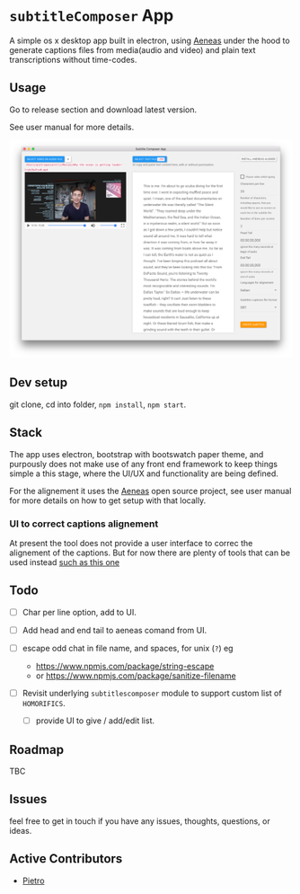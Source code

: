 # `subtitleComposer` App

A simple os x desktop app built in electron, using [Aeneas][aeneas] under the hood to generate captions files from media(audio and video) and plain text transcriptions without time-codes.

##  Usage

Go to release section and download latest version. 

See user manual for more details. 

![Video + text screenshot](screenshots/video+text.png)

## Dev setup 

git clone, cd into folder, `npm install`, `npm start`.

## Stack 

The app uses electron, bootstrap with bootswatch paper theme, and purpously does not make use of any front end framework to keep things simple a this stage, where the UI/UX and functionality are being defined.

For the alignement it uses the [Aeneas][aeneas] open source project, see user manual for more details on how to get setup with that locally.


### UI to correct captions alignement 
At present the tool does not provide a user interface to correc the alignement of the captions. But for now there are plenty of tools that can be used instead [such as this one](http://www.closedcaptioncreator.com/)

## Todo 

- [ ] Char per line option, add to UI.
- [ ] Add head and end tail to aeneas comand from UI.
- [ ] escape odd chat in file name, and spaces, for unix (`?`) eg
	- https://www.npmjs.com/package/string-escape
	- or https://www.npmjs.com/package/sanitize-filename

- [ ] Revisit underlying `subtitlescomposer` module to support custom list of `HOMORIFICS`.
	- [ ] provide UI to give / add/edit list.


## Roadmap

TBC

## Issues
feel free to get in touch if you have any issues, thoughts, questions, or ideas.

## Active Contributors 

- [Pietro](http://twitter.com/pietropassarell)




<!-- Initial requirements gathering and specification while at textAV with Joseph Polizzotto, Gideo, Marshal, and Jane -->


[aeneas]: https://github.com/readbeyond/aeneas